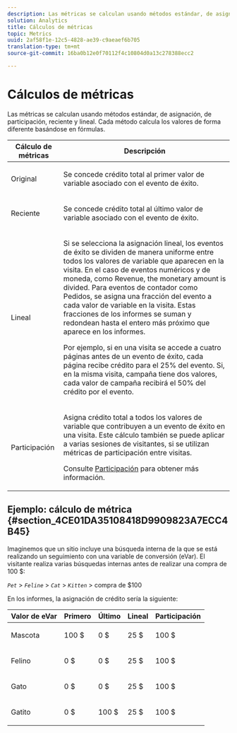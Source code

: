 ```yaml
---
description: Las métricas se calculan usando métodos estándar, de asignación, de participación, reciente y lineal. Cada método calcula los valores de forma diferente basándose en fórmulas.
solution: Analytics
title: Cálculos de métricas
topic: Metrics
uuid: 2af58f1e-12c5-4828-ae39-c9aeaef6b705
translation-type: tm+mt
source-git-commit: 16ba0b12e0f70112f4c10804d0a13c278388ecc2

---
```



# Cálculos de métricas

Las métricas se calculan usando métodos estándar, de asignación, de participación, reciente y lineal. Cada método calcula los valores de forma diferente basándose en fórmulas.

<table id="table_6F81A12174D84124B7FD81FBBEDF18A2"> 
 <thead> 
  <tr> 
   <th colname="col1" class="entry"> Cálculo de métricas </th> 
   <th colname="col2" class="entry"> Descripción </th> 
  </tr> 
 </thead>
 <tbody> 
  <tr> 
   <td colname="col1"> Original </td> 
   <td colname="col2"> <p>Se concede crédito total al primer valor de variable asociado con el evento de éxito. </p> </td> 
  </tr> 
  <tr> 
   <td colname="col1"> Reciente </td> 
   <td colname="col2"> <p>Se concede crédito total al último valor de variable asociado con el evento de éxito. </p> </td> 
  </tr> 
  <tr> 
   <td colname="col1"> Lineal </td> 
   <td colname="col2"> <p>Si se selecciona la asignación lineal, los eventos de éxito se dividen de manera uniforme entre todos los valores de variable que aparecen en la visita. En el caso de eventos numéricos y de moneda, como <span class="term"> Revenue</span>, the monetary amount is divided. Para eventos de contador como <span class="term"> Pedidos</span>, se asigna una fracción del evento a cada valor de variable en la visita. Estas fracciones de los informes se suman y redondean hasta el entero más próximo que aparece en los informes. </p> <p>Por ejemplo, si en una visita se accede a cuatro páginas antes de un evento de éxito, cada página recibe crédito para el 25% del evento. Si, en la misma visita, <span class="varname"> campaña</span> tiene dos valores, cada valor de campaña recibirá el 50% del crédito por el evento. </p> </td> 
  </tr> 
  <tr> 
   <td colname="col1"> Participación </td> 
   <td colname="col2"> <p>Asigna crédito total a todos los valores de variable que contribuyen a un evento de éxito en una visita. Este cálculo también se puede aplicar a varias sesiones de visitantes, si se utilizan métricas de participación entre visitas. </p> <p>Consulte <a href="/help/components/c-variables/c-metrics/metrics-participation.md"  > Participación</a> para obtener más información. </p> </td> 
  </tr> 
 </tbody> 
</table>

## Ejemplo: cálculo de métrica {#section_4CE01DA35108418D9909823A7ECC4B45}

Imaginemos que un sitio incluye una búsqueda interna de la que se está realizando un seguimiento con una variable de conversión (eVar). El visitante realiza varias búsquedas internas antes de realizar una compra de 100 $:

*`Pet`* &gt; *`Feline`* &gt; *`Cat`* &gt; *`Kitten`* &gt; compra de $100

En los informes, la asignación de crédito sería la siguiente:

<table id="table_91A7244E77854838A8392B49366FB445"> 
 <thead> 
  <tr> 
   <th colname="col1" class="entry"> Valor de eVar </th> 
   <th colname="col2" class="entry"> Primero </th> 
   <th colname="col3" class="entry"> Último </th> 
   <th colname="col4" class="entry"> Lineal </th> 
   <th colname="col5" class="entry"> Participación </th> 
  </tr> 
 </thead>
 <tbody> 
  <tr> 
   <td colname="col1"> <p>Mascota </p> </td> 
   <td colname="col2"> <p>100 $ </p> </td> 
   <td colname="col3"> <p>0 $ </p> </td> 
   <td colname="col4"> <p>25 $ </p> </td> 
   <td colname="col5"> <p>100 $ </p> </td> 
  </tr> 
  <tr> 
   <td colname="col1"> <p>Felino </p> </td> 
   <td colname="col2"> <p>0 $ </p> </td> 
   <td colname="col3"> <p>0 $ </p> </td> 
   <td colname="col4"> <p>25 $ </p> </td> 
   <td colname="col5"> <p>100 $ </p> </td> 
  </tr> 
  <tr> 
   <td colname="col1"> <p>Gato </p> </td> 
   <td colname="col2"> <p>0 $ </p> </td> 
   <td colname="col3"> <p>0 $ </p> </td> 
   <td colname="col4"> <p>25 $ </p> </td> 
   <td colname="col5"> <p>100 $ </p> </td> 
  </tr> 
  <tr> 
   <td colname="col1"> <p>Gatito </p> </td> 
   <td colname="col2"> <p>0 $ </p> </td> 
   <td colname="col3"> <p>100 $ </p> </td> 
   <td colname="col4"> <p>25 $ </p> </td> 
   <td colname="col5"> <p>100 $ </p> </td> 
  </tr> 
 </tbody> 
</table>

